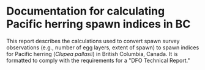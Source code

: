 # Documentation for calculating Pacific herring spawn indices in BC

This report describes the calculations used to convert spawn survey observations (e.g., number of egg layers, extent of spawn) to spawn indices for Pacific herring (*Clupea pallasii*) in British Columbia, Canada.
It is formatted to comply with the requirements for a "DFO Technical Report."
